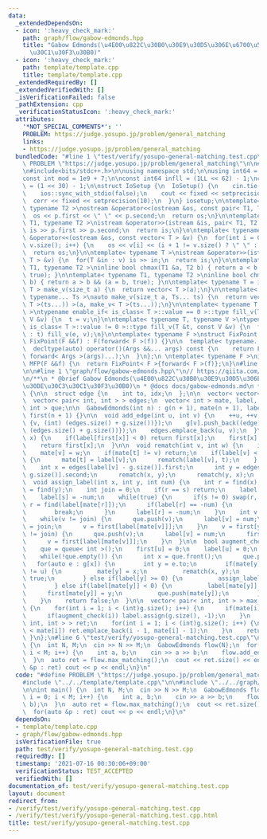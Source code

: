 ```yaml
---
data:
  _extendedDependsOn:
  - icon: ':heavy_check_mark:'
    path: graph/flow/gabow-edmonds.hpp
    title: "Gabow Edmonds(\u4E00\u822C\u30B0\u30E9\u30D5\u306E\u6700\u5927\u30DE\u30C3\
      \u30C1\u30F3\u30B0)"
  - icon: ':heavy_check_mark:'
    path: template/template.cpp
    title: template/template.cpp
  _extendedRequiredBy: []
  _extendedVerifiedWith: []
  _isVerificationFailed: false
  _pathExtension: cpp
  _verificationStatusIcon: ':heavy_check_mark:'
  attributes:
    '*NOT_SPECIAL_COMMENTS*': ''
    PROBLEM: https://judge.yosupo.jp/problem/general_matching
    links:
    - https://judge.yosupo.jp/problem/general_matching
  bundledCode: "#line 1 \"test/verify/yosupo-general-matching.test.cpp\"\n#define\
    \ PROBLEM \"https://judge.yosupo.jp/problem/general_matching\"\n\n#line 1 \"template/template.cpp\"\
    \n#include<bits/stdc++.h>\n\nusing namespace std;\n\nusing int64 = long long;\n\
    const int mod = 1e9 + 7;\n\nconst int64 infll = (1LL << 62) - 1;\nconst int inf\
    \ = (1 << 30) - 1;\n\nstruct IoSetup {\n  IoSetup() {\n    cin.tie(nullptr);\n\
    \    ios::sync_with_stdio(false);\n    cout << fixed << setprecision(10);\n  \
    \  cerr << fixed << setprecision(10);\n  }\n} iosetup;\n\ntemplate< typename T1,\
    \ typename T2 >\nostream &operator<<(ostream &os, const pair< T1, T2 >& p) {\n\
    \  os << p.first << \" \" << p.second;\n  return os;\n}\n\ntemplate< typename\
    \ T1, typename T2 >\nistream &operator>>(istream &is, pair< T1, T2 > &p) {\n \
    \ is >> p.first >> p.second;\n  return is;\n}\n\ntemplate< typename T >\nostream\
    \ &operator<<(ostream &os, const vector< T > &v) {\n  for(int i = 0; i < (int)\
    \ v.size(); i++) {\n    os << v[i] << (i + 1 != v.size() ? \" \" : \"\");\n  }\n\
    \  return os;\n}\n\ntemplate< typename T >\nistream &operator>>(istream &is, vector<\
    \ T > &v) {\n  for(T &in : v) is >> in;\n  return is;\n}\n\ntemplate< typename\
    \ T1, typename T2 >\ninline bool chmax(T1 &a, T2 b) { return a < b && (a = b,\
    \ true); }\n\ntemplate< typename T1, typename T2 >\ninline bool chmin(T1 &a, T2\
    \ b) { return a > b && (a = b, true); }\n\ntemplate< typename T = int64 >\nvector<\
    \ T > make_v(size_t a) {\n  return vector< T >(a);\n}\n\ntemplate< typename T,\
    \ typename... Ts >\nauto make_v(size_t a, Ts... ts) {\n  return vector< decltype(make_v<\
    \ T >(ts...)) >(a, make_v< T >(ts...));\n}\n\ntemplate< typename T, typename V\
    \ >\ntypename enable_if< is_class< T >::value == 0 >::type fill_v(T &t, const\
    \ V &v) {\n  t = v;\n}\n\ntemplate< typename T, typename V >\ntypename enable_if<\
    \ is_class< T >::value != 0 >::type fill_v(T &t, const V &v) {\n  for(auto &e\
    \ : t) fill_v(e, v);\n}\n\ntemplate< typename F >\nstruct FixPoint : F {\n  explicit\
    \ FixPoint(F &&f) : F(forward< F >(f)) {}\n\n  template< typename... Args >\n\
    \  decltype(auto) operator()(Args &&... args) const {\n    return F::operator()(*this,\
    \ forward< Args >(args)...);\n  }\n};\n \ntemplate< typename F >\ninline decltype(auto)\
    \ MFP(F &&f) {\n  return FixPoint< F >{forward< F >(f)};\n}\n#line 4 \"test/verify/yosupo-general-matching.test.cpp\"\
    \n\n#line 1 \"graph/flow/gabow-edmonds.hpp\"\n// https://qiita.com/Kutimoti_T/items/5b579773e0a24d650bdf\n\
    \n/**\n * @brief Gabow Edmonds(\u4E00\u822C\u30B0\u30E9\u30D5\u306E\u6700\u5927\
    \u30DE\u30C3\u30C1\u30F3\u30B0)\n * @docs docs/gabow-edmonds.md\n */\nstruct GabowEdmonds\
    \ {\n\n  struct edge {\n    int to, idx;\n  };\n\n  vector< vector< edge > > g;\n\
    \  vector< pair< int, int > > edges;\n  vector< int > mate, label, first;\n  queue<\
    \ int > que;\n\n  GabowEdmonds(int n) : g(n + 1), mate(n + 1), label(n + 1, -1),\
    \ first(n + 1) {}\n\n  void add_edge(int u, int v) {\n    ++u, ++v;\n    g[u].push_back((edge)\
    \ {v, (int) (edges.size() + g.size())});\n    g[v].push_back((edge) {u, (int)\
    \ (edges.size() + g.size())});\n    edges.emplace_back(u, v);\n  }\n\n  int find(int\
    \ x) {\n    if(label[first[x]] < 0) return first[x];\n    first[x] = find(first[x]);\n\
    \    return first[x];\n  }\n\n  void rematch(int v, int w) {\n    int t = mate[v];\n\
    \    mate[v] = w;\n    if(mate[t] != v) return;\n    if(label[v] < (int)g.size())\
    \ {\n      mate[t] = label[v];\n      rematch(label[v], t);\n    } else {\n  \
    \    int x = edges[label[v] - g.size()].first;\n      int y = edges[label[v] -\
    \ g.size()].second;\n      rematch(x, y);\n      rematch(y, x);\n    }\n  }\n\n\
    \  void assign_label(int x, int y, int num) {\n    int r = find(x);\n    int s\
    \ = find(y);\n    int join = 0;\n    if(r == s) return;\n    label[r] = -num;\n\
    \    label[s] = -num;\n    while(true) {\n      if(s != 0) swap(r, s);\n     \
    \ r = find(label[mate[r]]);\n      if(label[r] == -num) {\n        join = r;\n\
    \        break;\n      }\n      label[r] = -num;\n    }\n    int v = first[x];\n\
    \    while(v != join) {\n      que.push(v);\n      label[v] = num;\n      first[v]\
    \ = join;\n      v = first[label[mate[v]]];\n    }\n    v = first[y];\n    while(v\
    \ != join) {\n      que.push(v);\n      label[v] = num;\n      first[v] = join;\n\
    \      v = first[label[mate[v]]];\n    }\n  }\n\n  bool augment_check(int u) {\n\
    \    que = queue< int >();\n    first[u] = 0;\n    label[u] = 0;\n    que.push(u);\n\
    \    while(!que.empty()) {\n      int x = que.front();\n      que.pop();\n   \
    \   for(auto e : g[x]) {\n        int y = e.to;\n        if(mate[y] == 0 && y\
    \ != u) {\n          mate[y] = x;\n          rematch(x, y);\n          return\
    \ true;\n        } else if(label[y] >= 0) {\n          assign_label(x, y, e.idx);\n\
    \        } else if(label[mate[y]] < 0) {\n          label[mate[y]] = x;\n    \
    \      first[mate[y]] = y;\n          que.push(mate[y]);\n        }\n      }\n\
    \    }\n    return false;\n  }\n\n  vector< pair< int, int > > max_matching()\
    \ {\n    for(int i = 1; i < (int)g.size(); i++) {\n      if(mate[i] != 0) continue;\n\
    \      if(augment_check(i)) label.assign(g.size(), -1);\n    }\n    vector< pair<\
    \ int, int > > ret;\n    for(int i = 1; i < (int)g.size(); i++) {\n      if(i\
    \ < mate[i]) ret.emplace_back(i - 1, mate[i] - 1);\n    }\n    return ret;\n \
    \ }\n};\n#line 6 \"test/verify/yosupo-general-matching.test.cpp\"\n\nint main()\
    \ {\n  int N, M;\n  cin >> N >> M;\n  GabowEdmonds flow(N);\n  for(int i = 0;\
    \ i < M; i++) {\n    int a, b;\n    cin >> a >> b;\n    flow.add_edge(a, b);\n\
    \  }\n  auto ret = flow.max_matching();\n  cout << ret.size() << endl;\n  for(auto\
    \ &p : ret) cout << p << endl;\n}\n"
  code: "#define PROBLEM \"https://judge.yosupo.jp/problem/general_matching\"\n\n\
    #include \"../../template/template.cpp\"\n\n#include \"../../graph/flow/gabow-edmonds.hpp\"\
    \n\nint main() {\n  int N, M;\n  cin >> N >> M;\n  GabowEdmonds flow(N);\n  for(int\
    \ i = 0; i < M; i++) {\n    int a, b;\n    cin >> a >> b;\n    flow.add_edge(a,\
    \ b);\n  }\n  auto ret = flow.max_matching();\n  cout << ret.size() << endl;\n\
    \  for(auto &p : ret) cout << p << endl;\n}\n"
  dependsOn:
  - template/template.cpp
  - graph/flow/gabow-edmonds.hpp
  isVerificationFile: true
  path: test/verify/yosupo-general-matching.test.cpp
  requiredBy: []
  timestamp: '2021-07-16 00:30:06+09:00'
  verificationStatus: TEST_ACCEPTED
  verifiedWith: []
documentation_of: test/verify/yosupo-general-matching.test.cpp
layout: document
redirect_from:
- /verify/test/verify/yosupo-general-matching.test.cpp
- /verify/test/verify/yosupo-general-matching.test.cpp.html
title: test/verify/yosupo-general-matching.test.cpp
---
```

